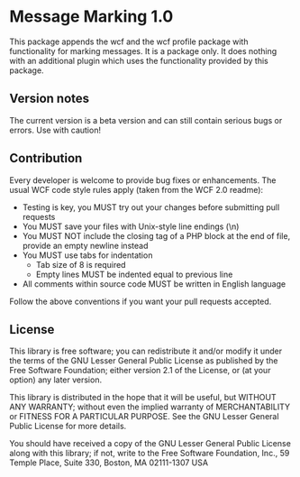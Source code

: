 Message Marking 1.0
===============================

This package appends the wcf and the wcf profile package with functionality for marking messages. 
It is a package only. It does nothing with an additional plugin which uses the functionality provided 
by this package.

Version notes
-------------

The current version is a beta version and can still contain serious bugs or errors. Use with caution!

Contribution
------------

Every developer is welcome to provide bug fixes or enhancements. The usual WCF code style rules apply (taken from the WCF 2.0 readme):

* Testing is key, you MUST try out your changes before submitting pull requests
* You MUST save your files with Unix-style line endings (\n)
* You MUST NOT include the closing tag of a PHP block at the end of file, provide an empty newline instead
* You MUST use tabs for indentation
    * Tab size of 8 is required
    * Empty lines MUST be indented equal to previous line
* All comments within source code MUST be written in English language

Follow the above conventions if you want your pull requests accepted.

License
-------

This library is free software; you can redistribute it and/or
modify it under the terms of the GNU Lesser General Public License
as published by the Free Software Foundation; either version 2.1
of the License, or (at your option) any later version.

This library is distributed in the hope that it will be useful,
but WITHOUT ANY WARRANTY; without even the implied warranty of
MERCHANTABILITY or FITNESS FOR A PARTICULAR PURPOSE. See the GNU
Lesser General Public License for more details.

You should have received a copy of the GNU Lesser General Public
License along with this library; if not, write to the Free Software
Foundation, Inc., 59 Temple Place, Suite 330, Boston, MA 02111-1307 USA